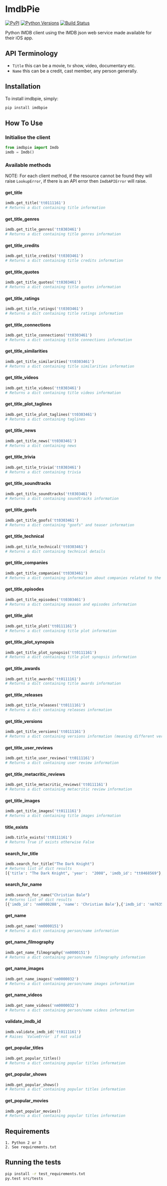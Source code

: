 # ImdbPie

[![PyPI](https://img.shields.io/pypi/v/imdbpie.svg)](https://pypi.python.org/pypi/imdb-pie)
[![Python Versions](https://img.shields.io/pypi/pyversions/imdbpie.svg)](https://pypi.python.org/pypi/imdb-pie)
[![Build Status](https://travis-ci.org/richardasaurus/imdb-pie.png?branch=master)](https://travis-ci.org/richardasaurus/imdb-pie)

Python IMDB client using the IMDB json web service made available for their iOS app.

## API Terminology

- `Title` this can be a movie, tv show, video, documentary etc.
- `Name` this can be a credit, cast member, any person generally.

## Installation

To install imdbpie, simply:
```bash
pip install imdbpie
```

## How To Use

### Initialise the client
```python
from imdbpie import Imdb
imdb = Imdb()
```

### Available methods

NOTE: For each client method, if the resource cannot be found they will raise `LookupError`, if there is an API error then `ImdbAPIError` will raise.

#### get_title

```python
imdb.get_title('tt0111161')
# Returns a dict containing title information
```

#### get_title_genres

```python
imdb.get_title_genres('tt0303461')
# Returns a dict containing title genres information
```

#### get_title_credits

```python
imdb.get_title_credits('tt0303461')
# Returns a dict containing title credits information
```

#### get_title_quotes

```python
imdb.get_title_quotes('tt0303461')
# Returns a dict containing title quotes information
```

#### get_title_ratings

```python
imdb.get_title_ratings('tt0303461')
# Returns a dict containing title ratings information
```

#### get_title_connections

```python
imdb.get_title_connections('tt0303461')
# Returns a dict containing title connections information
```

#### get_title_similarities

```python
imdb.get_title_similarities('tt0303461')
# Returns a dict containing title similarities information
```

#### get_title_videos

```python
imdb.get_title_videos('tt0303461')
# Returns a dict containing title videos information
```

#### get_title_plot_taglines

```python
imdb.get_title_plot_taglines('tt0303461')
# Returns a dict containing taglines
```

#### get_title_news

```python
imdb.get_title_news('tt0303461')
# Returns a dict containing news
```

#### get_title_trivia

```python
imdb.get_title_trivia('tt0303461')
# Returns a dict containing trivia
```

#### get_title_soundtracks

```python
imdb.get_title_soundtracks('tt0303461')
# Returns a dict containing soundtracks information
```

#### get_title_goofs

```python
imdb.get_title_goofs('tt0303461')
# Returns a dict containing "goofs" and teaser information
```

#### get_title_technical

```python
imdb.get_title_technical('tt0303461')
# Returns a dict containing technical details
```

#### get_title_companies

```python
imdb.get_title_companies('tt0303461')
# Returns a dict containing information about companies related to the title
```

#### get_title_episodes

```python
imdb.get_title_episodes('tt0303461')
# Returns a dict containing season and episodes information
```

#### get_title_plot

```python
imdb.get_title_plot('tt0111161')
# Returns a dict containing title plot information
```

#### get_title_plot_synopsis

```python
imdb.get_title_plot_synopsis('tt0111161')
# Returns a dict containing title plot synopsis information
```

#### get_title_awards

```python
imdb.get_title_awards('tt0111161')
# Returns a dict containing title awards information
```

#### get_title_releases

```python
imdb.get_title_releases('tt0111161')
# Returns a dict containing releases information
```

#### get_title_versions

```python
imdb.get_title_versions('tt0111161')
# Returns a dict containing versions information (meaning different versions of this title for different regions, or different versions for DVD vs Cinema)
```

#### get_title_user_reviews

```python
imdb.get_title_user_reviews('tt0111161')
# Returns a dict containing user review information
```

#### get_title_metacritic_reviews

```python
imdb.get_title_metacritic_reviews('tt0111161')
# Returns a dict containing metacritic review information
```

#### get_title_images

```python
imdb.get_title_images('tt0111161')
# Returns a dict containing title images information
```

#### title_exists

```python
imdb.title_exists('tt0111161')
# Returns True if exists otherwise False
```

#### search_for_title
```python
imdb.search_for_title("The Dark Knight")
# Returns list of dict results
[{'title': "The Dark Knight", 'year':  "2008", 'imdb_id': "tt0468569"},{'title' : "Batman Unmasked", ...}]
```

#### search_for_name
```python
imdb.search_for_name("Christian Bale")
# Returns list of dict results
[{'imdb_id': 'nm0000288', 'name': 'Christian Bale'},{'imdb_id': 'nm7635250', ...}]
```

#### get_name

```python
imdb.get_name('nm0000151')
# Returns a dict containing person/name information
```

#### get_name_filmography

```python
imdb.get_name_filmography('nm0000151')
# Returns a dict containing person/name filmography information
```

#### get_name_images

```python
imdb.get_name_images('nm0000032')
# Returns a dict containing person/name images information
```

#### get_name_videos

```python
imdb.get_name_videos('nm0000032')
# Returns a dict containing person/name videos information
```

#### validate_imdb_id

```python
imdb.validate_imdb_id('tt0111161')
# Raises `ValueError` if not valid
```

#### get_popular_titles

```python
imdb.get_popular_titles()
# Returns a dict containing popular titles information
```

#### get_popular_shows

```python
imdb.get_popular_shows()
# Returns a dict containing popular titles information
```

#### get_popular_movies

```python
imdb.get_popular_movies()
# Returns a dict containing popular titles information
```

## Requirements

    1. Python 2 or 3
    2. See requirements.txt

## Running the tests

```bash
pip install -r test_requirements.txt
py.test src/tests
```


